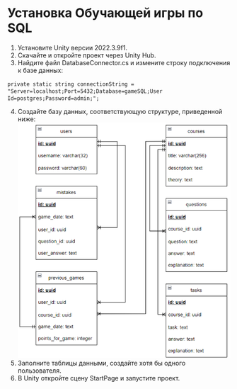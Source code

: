 # Установка Обучающей игры по SQL
1. Установите Unity версии 2022.3.9f1.
2. Скачайте и откройте проект через Unity Hub.
3. Найдите файл DatabaseConnector.cs и измените строку подключения к базе данных:
```
private static string connectionString = "Server=localhost;Port=5432;Database=gameSQL;User Id=postgres;Password=admin;";
```
4. Создайте базу данных, соответствующую структуре, приведенной ниже:
![](/DBModel.PNG)
5. Заполните таблицы данными, создайте хотя бы одного пользователя.
6. В Unity откройте сцену StartPage и запустите проект.
